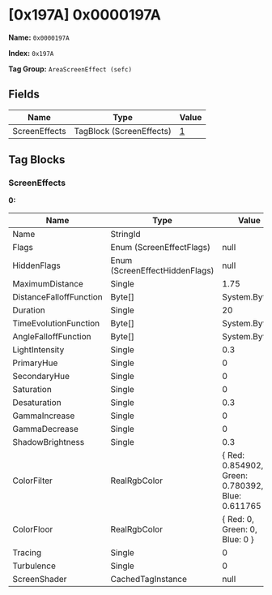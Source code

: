 # [0x197A] 0x0000197A

**Name:** ```0x0000197A```

**Index:** ```0x197A```

**Tag Group:** ```AreaScreenEffect (sefc)```

## Fields

Name	| Type	| Value
---	|---	|---	|
ScreenEffects	|TagBlock (ScreenEffects)	|[1](#screeneffects)


## Tag Blocks

### ScreenEffects

**0:**

Name	| Type	| Value
---	|---	|---	|
Name	|StringId	|
Flags	|Enum (ScreenEffectFlags)	|null
HiddenFlags	|Enum (ScreenEffectHiddenFlags)	|null
MaximumDistance	|Single	|1.75
DistanceFalloffFunction	|Byte[]	|System.Byte[]
Duration	|Single	|20
TimeEvolutionFunction	|Byte[]	|System.Byte[]
AngleFalloffFunction	|Byte[]	|System.Byte[]
LightIntensity	|Single	|0.3
PrimaryHue	|Single	|0
SecondaryHue	|Single	|0
Saturation	|Single	|0
Desaturation	|Single	|0.3
GammaIncrease	|Single	|0
GammaDecrease	|Single	|0
ShadowBrightness	|Single	|0.3
ColorFilter	|RealRgbColor	|{ Red: 0.854902, Green: 0.780392, Blue: 0.611765 }
ColorFloor	|RealRgbColor	|{ Red: 0, Green: 0, Blue: 0 }
Tracing	|Single	|0
Turbulence	|Single	|0
ScreenShader	|CachedTagInstance	|null



